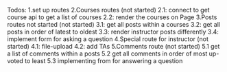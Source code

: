 Todos:
  1.set up routes
  2.Courses routes (not started)
    2.1: connect to get course api to get a list of courses
    2.2: render the courses on Page
  3.Posts routes not started (not started)
    3.1: get all posts within a courses
    3.2: get all posts in order of latest to oldest
    3.3: render instructor posts differently
    3.4: implement form for asking a question
  4.Special route for instructor (not started)
    4.1: file-upload
    4.2: add TAs
  5.Comments route (not started)
    5.1 get a list of comments within a posts
    5.2 get all comments in order of most up-voted to least
    5.3 implementing from for answering a question




